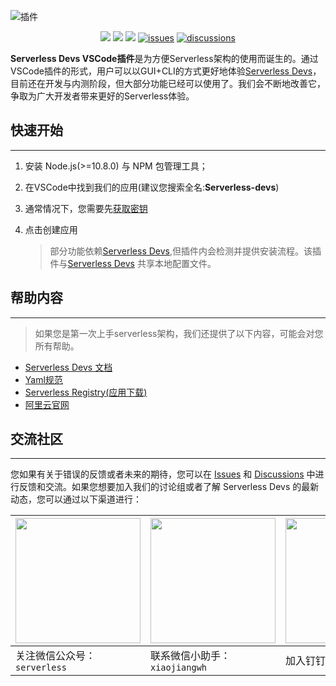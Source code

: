 ![插件](https://serverless-devs-1257396592.cos.ap-nanjing.myqcloud.com/readme-banner.png)

<p align="center">
  <a href="https://marketplace.visualstudio.com/items?itemName=serverless-devs.serverless-devs">
    <img src="https://vsmarketplacebadge.apphb.com/version/serverless-devs.serverless-devs.svg?logo=visual-studio-code" /></a>
  <a href="https://marketplace.visualstudio.com/items?itemName=serverless-devs.serverless-devs">
    <img src="https://vsmarketplacebadge.apphb.com/installs-short/serverless-devs.serverless-devs.svg" /></a>
  <a href="https://marketplace.visualstudio.com/items?itemName=serverless-devs.serverless-devs">
    <img src="https://vsmarketplacebadge.apphb.com/downloads-short/serverless-devs.serverless-devs.svg" /></a>
  <a href="https://github.com/Serverless-Devs/serverless-devs-vscode-plugin/issues">
    <img src="https://img.shields.io/github/issues/serverless-devs/serverless-devs-vscode-plugin" alt="issues"></a>
  <a href="https://github.com/Serverless-Devs/Serverless-Devs/discussions">
    <img src="https://img.shields.io/github/discussions/serverless-devs/serverless-devs" alt="discussions"></a>
</p>

**Serverless Devs VSCode插件**是为方便Serverless架构的使用而诞生的。通过VSCode插件的形式，用户可以以GUI+CLI的方式更好地体验[Serverless Devs](https://github.com/Serverless-Devs/Serverless-Devs)，目前还在开发与内测阶段，但大部分功能已经可以使用了。我们会不断地改善它，争取为广大开发者带来更好的Serverless体验。

## 快速开始

****

1. 安装 Node.js(>=10.8.0) 与 NPM 包管理工具；

2. 在VSCode中找到我们的应用(建议您搜索全名:**Serverless-devs**)

3. 通常情况下，您需要先[获取密钥](https://docs.serverless-devs.com/serverless-devs/default_provider_config/readme)

4. 点击创建应用

   > 部分功能依赖[Serverless Devs](https://github.com/Serverless-Devs/Serverless-Devs),但插件内会检测并提供安装流程。该插件与[Serverless Devs](https://github.com/Serverless-Devs/Serverless-Devs) 共享本地配置文件。

## 帮助内容

****

> 如果您是第一次上手serverless架构，我们还提供了以下内容，可能会对您所有帮助。

- [Serverless Devs 文档](https://docs.serverless-devs.com/serverless-devs/readme)
- [Yaml规范](https://docs.serverless-devs.com/serverless-devs/yaml)
- [Serverless Registry(应用下载)](http://www.devsapp.cn/application.html)
- [阿里云官网](https://www.aliyun.com/)

## 交流社区

****

您如果有关于错误的反馈或者未来的期待，您可以在 [Issues](https://github.com/serverless-devs/serverless-devs/issues) 和 [Discussions](https://github.com/serverless-devs/serverless-devs/discussions) 中进行反馈和交流。如果您想要加入我们的讨论组或者了解 Serverless Devs 的最新动态，您可以通过以下渠道进行：


| <img src="https://img.alicdn.com/imgextra/i2/O1CN01zifTV61Mkg9QRNBUs_!!6000000001473-2-tps-466-462.png" width="200px" > | <img src="https://serverless-article-picture.oss-cn-hangzhou.aliyuncs.com/1635407044136_20211028074404326599.png" width="200px" > | <img src="https://img.alicdn.com/imgextra/i1/O1CN01ECE9wN1RMvgS6d1JM_!!6000000002098-0-tps-881-877.jpg" width="200px" > |
| ------------------------------------------------------------ | ------------------------------------------------------------ | ------------------------------------------------------------ |
| 关注微信公众号：`serverless`                                 | 联系微信小助手：`xiaojiangwh`                                | 加入钉钉交流群：`33947367`                                   |

